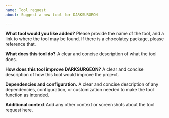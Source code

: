 ```yaml
---
name: Tool request
about: Suggest a new tool for DARKSURGEON

---
```


**What tool would you like added?** 
Please provide the name of the tool, and a link to where the tool may be found. If there is a chocolatey package, please reference that. 

**What does this tool do?**
A clear and concise description of what the tool does.

**How does this tool improve DARKSURGEON?**
A clear and concise description of how this tool would improve the project.

**Dependencies and configuration.**
A clear and concise description of any dependencies, configuration, or customization needed to make the tool function as intended. 

**Additional context**
Add any other context or screenshots about the tool request here.